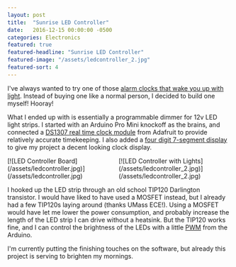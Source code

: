 ```yaml
---
layout: post
title:  "Sunrise LED Controller"
date:   2016-12-15 00:00:00 -0500
categories: Electronics
featured: true
featured-headline: "Sunrise LED Controller"
featured-image: "/assets/ledcontroller_2.jpg"
featured-sort: 4
---
```


I've always wanted to try one of those [alarm clocks that wake you up with light](http://www.usa.philips.com/c-p/HF3520_60/wake-up-light). Instead of buying one like a normal person, I decided to build one myself! Hooray!

What I ended up with is essentially a programmable dimmer for 12v LED light strips. I started with an Arduino Pro Mini knockoff as the brains, and connected a [DS1307 real time clock module](https://www.adafruit.com/products/264) from Adafruit to provide relatively accurate timekeeping. I also added a [four digit 7-segment display](https://www.adafruit.com/products/881) to give my project a decent looking clock display.

<div class='image-container' style='width:49%;display:inline-block;'>
[![LED Controller Board](/assets/ledcontroller.jpg)](/assets/ledcontroller.jpg)
</div>
<div class='image-container' style='width:49%;display:inline-block;'>
[![LED Controller with Lights](/assets/ledcontroller_2.jpg)](/assets/ledcontroller_2.jpg)
</div>

I hooked up the LED strip through an old school TIP120 Darlington transistor. I would have liked to have used a MOSFET instead, but I already had a few TIP120s laying around (thanks UMass ECE!). Using a MOSFET would have let me lower the power consumption, and probably increase the length of the LED strip I can drive without a heatsink. But the TIP120 works fine, and I can control the brightness of the LEDs with a little [PWM](https://en.wikipedia.org/wiki/Pulse-width_modulation) from the Arduino.

I'm currently putting the finishing touches on the software, but already this project is serving to brighten my mornings.
